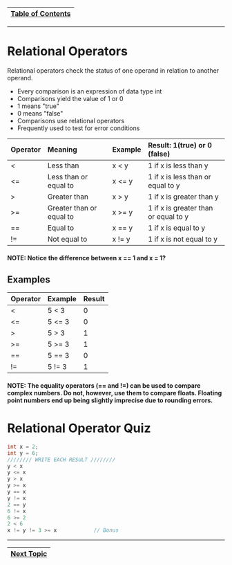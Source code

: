 |[Table of Contents](/00-Table-of-Contents.md)|
|---|

---

# Relational Operators

Relational operators check the status of one operand in relation to another operand.

* Every comparison is an expression of data type int
* Comparisons yield the value of 1 or 0
* 1 means "true"
* 0 means "false"
* Comparisons use relational operators
* Frequently used to test for error conditions

| **Operator** | **Meaning** | **Example** | Result: 1\(true\) or 0 \(false\) |
| :--- | :--- | :--- | :--- |
| &lt; | Less than | x &lt; y | 1 if x is less than y |
| &lt;= | Less than or equal to | x &lt;= y | 1 if x is less than or equal to y |
| &gt; | Greater than | x &gt; y | 1 if x is greater than  y |
| &gt;= | Greater than or equal to | x &gt;= y | 1 if x is greater than or equal to y |
| == | Equal to | x == y | 1 if x is equal to y |
| != | Not equal to | x != y | 1 if x is not equal to y |

#### NOTE: Notice the difference between x == 1 and x = 1?

## Examples

| **Operator** | **Example** | **Result** |
| :--- | :--- | :--- |
| &lt; | 5 &lt; 3 | 0 |
| &lt;= | 5 &lt;= 3 | 0 |
| &gt; | 5 &gt; 3 | 1 |
| &gt;= | 5 &gt;= 3 | 1 |
| == | 5 == 3 | 0 |
| != | 5 != 3 | 1 |

#### NOTE: The equality operators \(== and !=\) can be used to compare complex numbers. Do not, however, use them to compare floats. Floating point numbers end up being slightly imprecise due to rounding errors.

# Relational Operator Quiz

```c
int x = 2;
int y = 6;
//////// WRITE EACH RESULT ////////
y < x
y <= x
y > x
y >= x
y == x
y != x
2 == y
6 != x
6 >= 2
2 < 6
x != y != 3 >= x            // Bonus
```

---

|[Next Topic](/05_Operators_expressions/04_logical-operators.md)|
|---|

